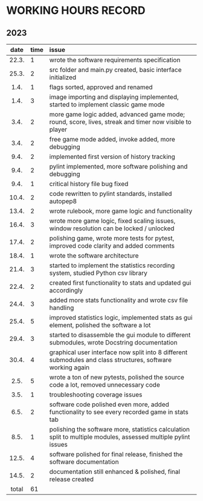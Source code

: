 # WORKING HOURS RECORD

## 2023

| date  | time | issue                                                                                                          |
| :---: | :--- | :------------------------------------------------------------------------------------------------------------- |
| 22.3. | 1    | wrote the software requirements specification                                                                  |
| 25.3. | 2    | src folder and main.py created, basic interface initialized                                                    |
| 1.4.  | 1    | flags sorted, approved and renamed                                                                             |
| 1.4.  | 3    | image importing and displaying implemented, started to implement classic game mode                             |
| 3.4.  | 2    | more game logic added, advanced game mode; round, score, lives, streak and timer now visible to player         |
| 3.4.  | 2    | free game mode added, invoke added, more debugging                                                             |
| 9.4.  | 2    | implemented first version of history tracking                                                                  |
| 9.4.  | 2    | pylint implemented, more software polishing and debugging                                                      |
| 9.4.  | 1    | critical history file bug fixed                                                                                |
| 10.4. | 2    | code rewritten to pylint standards, installed autopep8                                                         |
| 13.4. | 2    | wrote rulebook, more game logic and functionality                                                              |
| 16.4. | 3    | wrote more game logic, fixed scaling issues, window resolution can be locked / unlocked                        |
| 17.4. | 2    | polishing game, wrote more tests for pytest, improved code clarity and added comments                          |
| 18.4. | 1    | wrote the software architecture                                                                                |
| 21.4. | 3    | started to implement the statistics recording system, studied Python csv library                               |
| 22.4. | 2    | created first functionality to stats and updated gui accordingly                                               |
| 24.4. | 3    | added more stats functionality and wrote csv file handling                                                     |
| 25.4. | 5    | improved statistics logic, implemented stats as gui element, polished the software a lot                       |
| 29.4. | 3    | started to disassemble the gui module to different submodules, wrote Docstring documentation                   |
| 30.4. | 4    | graphical user interface now split into 8 different submodules and class structures, software working again    |
| 2.5.  | 5    | wrote a ton of new pytests, polished the source code a lot, removed unnecessary code                           |
| 3.5.  | 1    | troubleshooting coverage issues                                                                                |
| 6.5.  | 2    | software code polished even more, added functionality to see every recorded game in stats tab                  |
| 8.5.  | 1    | polishing the software more, statistics calculation split to multiple modules, assessed multiple pylint issues |
| 12.5. | 4    | software polished for final release, finished the software documentation                                       |
| 14.5. | 2    | documentation still enhanced & polished, final release created                                                 |
| total | 61   |                                                                                                                |
